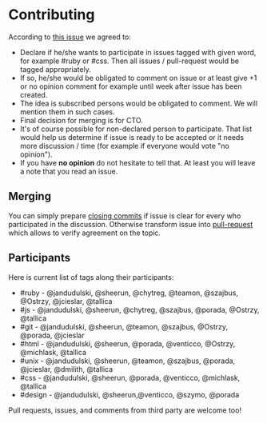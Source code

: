 # Contributing

According to [this issue](https://github.com/monterail/rules/issues/25) we agreed to:

* Declare if he/she wants to participate in issues tagged with given word, for example #ruby or #css. Then all issues / pull-request would be tagged appropriately.
* If so, he/she would be obligated to comment on issue or at least give +1 or no opinion comment for example until week after issue has been created.
* The idea is subscribed persons would be obligated to comment. We will mention them in such cases.
* Final decision for merging is for CTO.
* It's of course possible for non-declared person to participate. That list would help us determine if issue is ready to be accepted or it needs more discussion / time (for example if everyone would vote "no opinion").
* If you have **no opinion** do not hesitate to tell that. At least you will leave a note that you read an issue.

## Merging

You can simply prepare [closing commits](https://help.github.com/articles/closing-issues-via-commit-messages) if issue is clear for every who participated in the discussion. Otherwise transform issue into [pull-request](https://github.com/github/hub#git-pull-request) which allows to verify agreement on the topic.

## Participants

Here is current list of tags along their participants:

* #ruby - @jandudulski, @sheerun, @chytreg, @teamon, @szajbus, @Ostrzy, @jcieslar, @tallica
* #js - @jandudulski, @sheerun, @chytreg, @szajbus, @porada, @Ostrzy, @tallica
* #git - @jandudulski, @sheerun, @teamon, @szajbus, @Ostrzy, @porada, @jcieslar
* #html - @jandudulski, @sheerun, @porada, @venticco, @Ostrzy, @michlask, @tallica
* #unix - @jandudulski, @sheerun, @teamon, @szajbus, @porada, @jcieslar, @dmilith, @tallica
* #css - @jandudulski, @sheerun, @porada, @venticco, @michlask, @tallica
* #design -  @jandudulski, @sheerun,@venticco, @szymo, @porada

Pull requests, issues, and comments from third party are welcome too!
